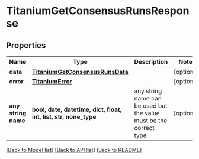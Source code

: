 # TitaniumGetConsensusRunsResponse


## Properties
Name | Type | Description | Notes
------------ | ------------- | ------------- | -------------
**data** | [**TitaniumGetConsensusRunsData**](TitaniumGetConsensusRunsData.md) |  | [optional] 
**error** | [**TitaniumError**](TitaniumError.md) |  | [optional] 
**any string name** | **bool, date, datetime, dict, float, int, list, str, none_type** | any string name can be used but the value must be the correct type | [optional]

[[Back to Model list]](../README.md#documentation-for-models) [[Back to API list]](../README.md#documentation-for-api-endpoints) [[Back to README]](../README.md)


